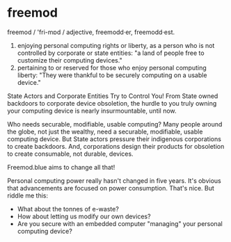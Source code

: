 # freemod

freemod / 'fri-mɒd /
adjective, freemodd·er, freemodd·est.
1. enjoying personal computing rights or liberty, as a person who is not controlled by corporate or state entities: "a land of people free to customize their computing  devices."
2. pertaining to or reserved for those who enjoy personal computing liberty: "They were thankful to be securely computing on a usable device."

State Actors and Corporate Entities Try to Control You!
From State owned backdoors to corporate device obsoletion, the hurdle to you truly owning your computing device is nearly insurmountable, until now.

Who needs securable, modifiable, usable computing?
Many people around the globe, not just the wealthy, need a securable, modifiable, usable computing device. But State actors pressure their indigenous corporations to create backdoors. And, corporations design their products for obsoletion to create consumable, not durable, devices.

Freemod.blue aims to change all that!

Personal computing power really hasn't changed in five years. It's obvious that advancements are focused on power consumption. That's nice. But riddle me this:
* What about the tonnes of e-waste?
* How about letting us modify our own devices?
* Are you secure with an embedded computer "managing" your personal computing device?
